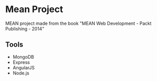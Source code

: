 # Mean Project
MEAN project made from the book "MEAN Web Development - Packt Publishing - 2014"

## Tools

  * MongoDB
  * Express
  * AngularJS
  * Node.js
